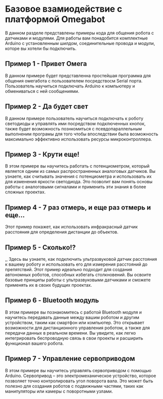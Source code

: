 # Базовое взамиодействие с платформой Omegabot

В данном разделе представлены примеры кода для общения робота с датчиками и модулями.
Для работы вам понадобится комплектные Arduino с установленным шилдом, соединительные провода и модули, которе вы хотели бы подключить.

## Пример 1 - Привет Омега
В данном примере будет представленна простейшая программа для общения омегабота с пользователем посредствосм Serial порта. Пользователь научиться подключать Arduino к компьютеру и обмениваться с ней сообщениями.

## Пример 2 - Да будет свет
В данном примере пользователь научиться подключать к роботу светодиоды и управлять ими посредством подключенных кнопок, также будет возможность познкомиться с псевдопараллельным выполненим програмы для того чтобы впоследствии была возможность максимально эффективно использовать ресурсы микроконтроллера.

## Пример 3 - Крути еще!
В этом примере вы научитесь работать с потенциометром, который является одним из самых распространенных аналоговых датчиков. Вы узнаете, как считывать значения с потенциометра и использовать их для изменения яркости светодиода. Это позволит вам понять основы работы с аналоговыми сигналами и применить эти знания в более сложных проектах.

## Пример 4 - 7 раз отмерь, и еще раз отмерь и еще...

Этот пример покажет, как использовать инфракрасный датчик расстояния для определения дистанции до объектов.

## Пример 5 - Сколько!?
,,
Здесь вы узнаете, как подключить ультразвуковой датчик расстояния к вашему роботу и использовать его для измерения расстояний до препятствий. Этот пример идеально подходит для создания автономных роботов, способных избегать столкновений. Вы освоите базовые принципы работы с ультразвуковыми датчиками и сможете применять их в своих будущих проектах.

## Пример 6 - Bluetooth модуль

В этом примере вы познакомитесь с работой Bluetooth модуля и научитесь передавать данные между вашим роботом и другим устройством, таким как смартфон или компьютер. Это открывает возможности для дистанционного управления роботом, а также для передачи данных в реальном времени. Вы увидите, как легко интегрировать беспроводную связь в свои проекты и расширить функционал вашего робота.

## Пример 7 - Управление сервоприводом

В этом примере вы научитесь управлять сервоприводом с помощью Arduino. Сервопривод – это электромеханическое устройство, которое позволяет точно контролировать угол поворота вала. Это может быть полезно для создания роботов с подвижными частями, таких как манипуляторы или камеры с поворотными узлами.